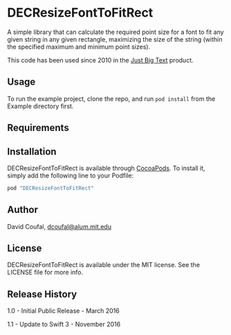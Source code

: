# DECResizeFontToFitRect

A simple library that can calculate the required point size for a font to fit any given string in any given rectangle, maximizing the size of the string (within the specified maximum and minimum point sizes).

This code has been used since 2010 in the [Just Big Text](https://itunes.apple.com/us/app/just-big-text/id380965096?mt=8) product.

## Usage

To run the example project, clone the repo, and run `pod install` from the Example directory first.

## Requirements

## Installation

DECResizeFontToFitRect is available through [CocoaPods](http://cocoapods.org). To install
it, simply add the following line to your Podfile:

```ruby
pod "DECResizeFontToFitRect"
```

## Author

David Coufal, dcoufal@alum.mit.edu

## License

DECResizeFontToFitRect is available under the MIT license. See the LICENSE file for more info.

## Release History

1.0 - Initial Public Release - March 2016

1.1 - Update to Swift 3 - November 2016
